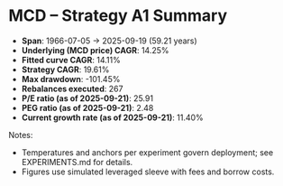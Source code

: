 # MCD – Strategy A1 Summary

- **Span**: 1966-07-05 → 2025-09-19 (59.21 years)
- **Underlying (MCD price) CAGR**: 14.25%
- **Fitted curve CAGR**: 14.11%
- **Strategy CAGR**: 19.61%
- **Max drawdown**: -101.45%
- **Rebalances executed**: 267
- **P/E ratio (as of 2025-09-21)**: 25.91
- **PEG ratio (as of 2025-09-21)**: 2.48
- **Current growth rate (as of 2025-09-21)**: 11.40%

Notes:

- Temperatures and anchors per experiment govern deployment; see EXPERIMENTS.md for details.
- Figures use simulated leveraged sleeve with fees and borrow costs.
